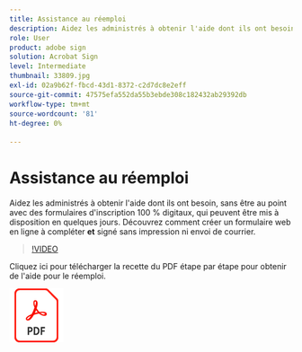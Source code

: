 ```yaml
---
title: Assistance au réemploi
description: Aidez les administrés à obtenir l'aide dont ils ont besoin, sans être au point avec des formulaires d'inscription 100 % digitaux, qui peuvent être mis à disposition en quelques jours
role: User
product: adobe sign
solution: Acrobat Sign
level: Intermediate
thumbnail: 33809.jpg
exl-id: 02a9b62f-fbcd-43d1-8372-c2d7dc8e2eff
source-git-commit: 47575efa552da55b3ebde308c182432ab29392db
workflow-type: tm+mt
source-wordcount: '81'
ht-degree: 0%

---
```


# Assistance au réemploi

Aidez les administrés à obtenir l&#39;aide dont ils ont besoin, sans être au point avec des formulaires d&#39;inscription 100 % digitaux, qui peuvent être mis à disposition en quelques jours. Découvrez comment créer un formulaire web en ligne à compléter **et** signé sans impression ni envoi de courrier.

>[!VIDEO](https://video.tv.adobe.com/v/33809?hidetitle=true)

Cliquez ici pour télécharger la recette du PDF étape par étape pour obtenir de l&#39;aide pour le réemploi.

[![Télécharger la recette du PDF](../assets/acrobat_PDF_96.png)](../assets/UseCaseRecipe-EN-CreatingWebForms-Reemployment.pdf)
